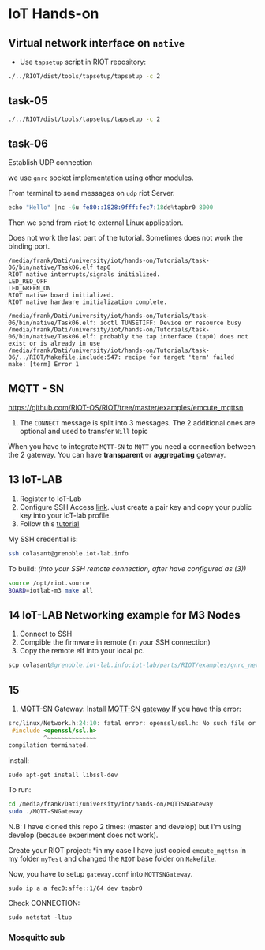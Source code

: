 # IoT Hands-on

## Virtual network interface on `native`
* Use `tapsetup` script in RIOT repository:

```sh
./../RIOT/dist/tools/tapsetup/tapsetup -c 2
```

## task-05

```sh
./../RIOT/dist/tools/tapsetup/tapsetup -c 2
```

## task-06
Establish UDP connection 

we use `gnrc` socket implementation using other modules.

From terminal to send messages on `udp` riot Server.

```s
echo "Hello" |nc -6u fe80::1828:9fff:fec7:18de%tapbr0 8000
```
Then we send from `riot` to external Linux application. 

Does not work the last part of the tutorial. 
Sometimes does not work the binding port.
```
/media/frank/Dati/university/iot/hands-on/Tutorials/task-06/bin/native/Task06.elf tap0 
RIOT native interrupts/signals initialized.
LED_RED_OFF
LED_GREEN_ON
RIOT native board initialized.
RIOT native hardware initialization complete.

/media/frank/Dati/university/iot/hands-on/Tutorials/task-06/bin/native/Task06.elf: ioctl TUNSETIFF: Device or resource busy
/media/frank/Dati/university/iot/hands-on/Tutorials/task-06/bin/native/Task06.elf: probably the tap interface (tap0) does not exist or is already in use
/media/frank/Dati/university/iot/hands-on/Tutorials/task-06/../RIOT/Makefile.include:547: recipe for target 'term' failed
make: [term] Error 1
```

## MQTT - SN
https://github.com/RIOT-OS/RIOT/tree/master/examples/emcute_mqttsn

1. The `CONNECT` message is split into 3 messages. The 2 additional ones are optional and used to transfer `Will` topic

When you have to integrate `MQTT-SN` to `MQTT` you need a connection between the 2 gateway. 
You can have **transparent** or **aggregating** gateway. 



## 13 IoT-LAB
1. Register to IoT-Lab
2. Configure SSH Access [link](https://www.iot-lab.info/tutorials/ssh-access/). Just create a pair key and copy your public key into your IoT-lab profile.
3. Follow this [tutorial](https://www.iot-lab.info/tutorials/riot-compilation/)

My SSH credential is: 
```sh
ssh colasant@grenoble.iot-lab.info
```
To build: *(into your SSH remote connection, after have configured as (3))*
```sh
source /opt/riot.source
BOARD=iotlab-m3 make all
```

## 14 IoT-LAB Networking example for M3 Nodes
1. Connect to SSH
2. Compible the firmware in remote (in your SSH connection)
3. Copy the remote elf into your local pc. 
```s
scp colasant@grenoble.iot-lab.info:iot-lab/parts/RIOT/examples/gnrc_networking/bin/iotlab-m3/gnrc_networking.elf gnrc_networking.elf
```

## 15
1. MQTT-SN Gateway: Install [MQTT-SN gateway](https://www.eclipse.org/paho/components/mqtt-sn-transparent-gateway/)
If you have this error:
```c
src/linux/Network.h:24:10: fatal error: openssl/ssl.h: No such file or directory
 #include <openssl/ssl.h>
          ^~~~~~~~~~~~~~~
compilation terminated.
```
install:
```s
sudo apt-get install libssl-dev
```

To run:
```sh
cd /media/frank/Dati/university/iot/hands-on/MQTTSNGateway
sudo ./MQTT-SNGateway 
```
N.B: I have cloned this repo 2 times: (master and develop) but I'm using develop (because experiment does not work).

Create your RIOT project: *in my case I have just copied `emcute_mqttsn` in my folder `myTest` and changed the `RIOT` base folder on `Makefile`. 

Now, you have to setup `gateway.conf` into `MQTTSNGateway`.

```
sudo ip a a fec0:affe::1/64 dev tapbr0
```

Check CONNECTION:
``` 
sudo netstat -ltup
```

### Mosquitto sub
